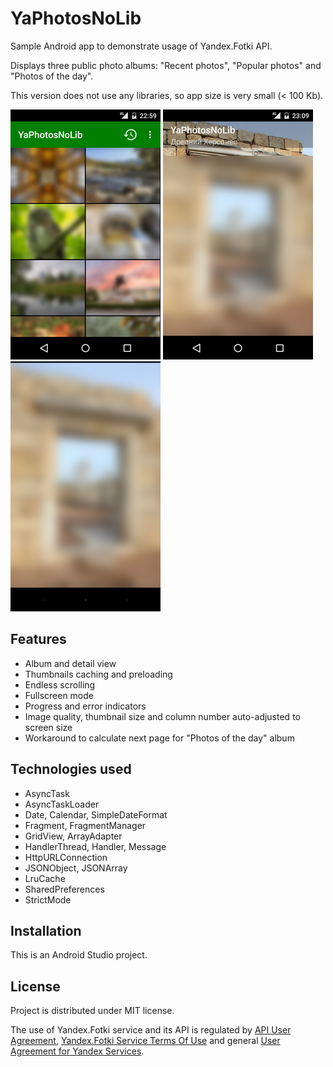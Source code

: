 # YaPhotosNoLib

Sample Android app to demonstrate usage of Yandex.Fotki API.

Displays three public photo albums: "Recent photos", "Popular photos" and "Photos of the day".

This version does not use any libraries, so app size is very small (< 100 Kb).

![Album view](app/src/main/screen_album.png)  ![Photo view](app/src/main/screen_photo.png)  ![Fullscreen view](app/src/main/screen_full.png)

## Features

* Album and detail view
* Thumbnails caching and preloading
* Endless scrolling
* Fullscreen mode
* Progress and error indicators
* Image quality, thumbnail size and column number auto-adjusted to screen size
* Workaround to calculate next page for "Photos of the day" album

## Technologies used

* AsyncTask
* AsyncTaskLoader
* Date, Calendar, SimpleDateFormat
* Fragment, FragmentManager
* GridView, ArrayAdapter
* HandlerThread, Handler, Message
* HttpURLConnection
* JSONObject, JSONArray
* LruCache
* SharedPreferences
* StrictMode

## Installation

This is an Android Studio project.

## License

Project is distributed under MIT license.

The use of Yandex.Fotki service and its API is regulated by [API User Agreement](https://yandex.ru/legal/fotki_api/), [Yandex.Fotki Service Terms Of Use](https://yandex.ru/legal/fotki_termsofuse/) and general [User Agreement for Yandex Services](https://yandex.com/legal/rules/).